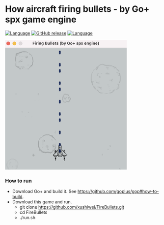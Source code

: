 How aircraft firing bullets - by Go+ spx game engine
=========

[![Language](https://img.shields.io/badge/language-Go+-blue.svg)](https://github.com/goplus/gop)
[![GitHub release](https://img.shields.io/github/v/tag/xushiwei/FireBullets.svg?label=release)](https://github.com/xushiwei/FireBullets/releases)
[![Language](https://img.shields.io/badge/game_engine-spx-green.svg)](https://github.com/goplus/spx)

![Screen Shot](res/FireBullets.png)

### How to run

- Download Go+ and build it. See https://github.com/goplus/gop#how-to-build.
- Download this game and run.
  * git clone https://github.com/xushiwei/FireBullets.git
  * cd FireBullets
  * ./run.sh
